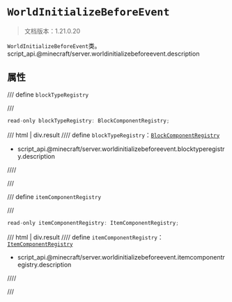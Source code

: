 # `WorldInitializeBeforeEvent`

> 文档版本：1.21.0.20

`WorldInitializeBeforeEvent`类。script_api.@minecraft/server.worldinitializebeforeevent.description

## 属性

/// define
`blockTypeRegistry`


///

```js
read-only blockTypeRegistry: BlockComponentRegistry;
```

/// html | div.result
//// define
`blockTypeRegistry`：[`BlockComponentRegistry`](./blockcomponentregistry.md)

- script_api.@minecraft/server.worldinitializebeforeevent.blocktyperegistry.description


////

///


/// define
`itemComponentRegistry`


///

```js
read-only itemComponentRegistry: ItemComponentRegistry;
```

/// html | div.result
//// define
`itemComponentRegistry`：[`ItemComponentRegistry`](./itemcomponentregistry.md)

- script_api.@minecraft/server.worldinitializebeforeevent.itemcomponentregistry.description


////

///

